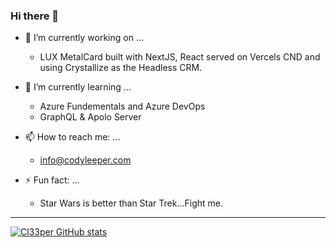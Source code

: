 ### Hi there 👋

- 🔭 I’m currently working on ...
  - LUX MetalCard built with NextJS, React served on Vercels CND and using Crystallize as the Headless CRM.
- 🌱 I’m currently learning ...
  - Azure Fundementals and Azure DevOps
  - GraphQL & Apolo Server

- 📫 How to reach me: ...
  - [info@codyleeper.com](mailto:info@codyleeper.com)
- ⚡ Fun fact: ... 
  - Star Wars is better than Star Trek...Fight me.

---

[![Cl33per GitHub stats](https://github-readme-stats.vercel.app/api?username=cl33per)](https://github.com/cl33per/github-readme-stats)

<!--
- 👯 I’m looking to collaborate on ...
- 🤔 I’m looking for help with ...
- 💬 Ask me about ...
- 

### Now Playing 🎧

[![Spotify](https://spotify-recently-played-6w8ea7g4e.vercel.app/api/spotify)](https://open.spotify.com/user/leeper08?si=5c03ef41a0e64da3)
<br/>
---

-->

